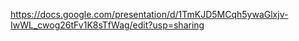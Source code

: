 <!-- A one page write up that explains the problem, its importance and the work. -->



<!-- Google Slide Link -->
https://docs.google.com/presentation/d/1TmKJD5MCqh5ywaGlxjv-IwWL_cwog26tFv1K8sTfWag/edit?usp=sharing